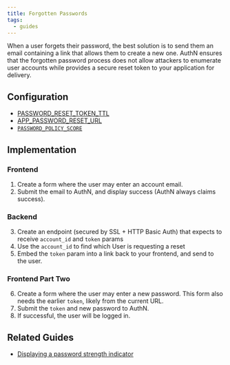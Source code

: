 ```yaml
---
title: Forgotten Passwords
tags:
  - guides
---
```


When a user forgets their password, the best solution is to send them an email containing a link
that allows them to create a new one. AuthN ensures that the forgotten password process does not
allow attackers to enumerate user accounts while provides a secure reset token to your application
for delivery.

## Configuration

* [PASSWORD_RESET_TOKEN_TTL](config.md#password_reset_token_ttl)
* [APP_PASSWORD_RESET_URL](config.md#app_password_reset_url)
* [`PASSWORD_POLICY_SCORE`](config.md#password_policy_score)

## Implementation

### Frontend

1. Create a form where the user may enter an account email.
2. Submit the email to AuthN, and display success (AuthN always claims success).

### Backend

3. Create an endpoint (secured by SSL + HTTP Basic Auth) that expects to receive `account_id` and
   `token` params
4. Use the `account_id` to find which User is requesting a reset
5. Embed the `token` param into a link back to your frontend, and send to the user.

### Frontend Part Two

6. Create a form where the user may enter a new password. This form also needs the earlier `token`,
   likely from the current URL.
7. Submit the `token` and new password to AuthN.
8. If successful, the user will be logged in.

## Related Guides

* [Displaying a password strength indicator](guide-displaying_a_password_strength_meter.md)

